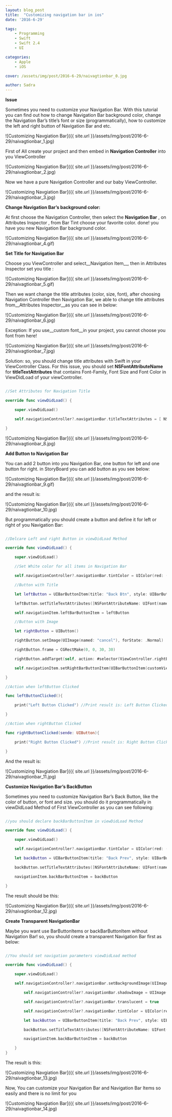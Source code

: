 ```yaml
---
layout: blog_post
title:  "Customizing navigation bar in ios"
date: '2016-6-29'

tags:
    - Programming
    - Swift
    - Swift 2.4
    - UI

categories:
    - Apple
    - iOS

cover: /assets/img/post/2016-6-29/naivagtionbar_0.jpg

author: Sadra
---
```


**Issue**

Sometimes you need to customize your Navigation Bar. With this tutorial you can find out how to change Navigation Bar background color, change the Navigation Bar’s title’s font or size (programmatically), how to customize the left and right button of Navigation Bar and etc.

![Customizing Navgiation Bar]({{ site.url }}/assets/img/post/2016-6-29/naivagtionbar_1.jpg)


First of All create your project and then embed in **Navigation Controller** into you ViewController

![Customizing Navgiation Bar]({{ site.url }}/assets/img/post/2016-6-29/naivagtionbar_2.jpg)

Now we have a pure Navigation Controller and our baby ViewController.

![Customizing Navgiation Bar]({{ site.url }}/assets/img/post/2016-6-29/naivagtionbar_3.jpg)

**Change Navigation Bar’s background color:**

At first choose the Navigation Controller, then select the **Navigation Bar** , on Attributes Inspector , from Bar Tint choose your favorite color. done! you have you new Navigation Bar background color.

![Customizing Navgiation Bar]({{ site.url }}/assets/img/post/2016-6-29/naivagtionbar_4.gif)

**Set Title for Navigation Bar**

Choose you ViewController and select__Navigation Item__, then in Attributes Inspector set you title :

![Customizing Navgiation Bar]({{ site.url }}/assets/img/post/2016-6-29/naivagtionbar_5.gif)

Then we want change the title attributes (color, size, font), after choosing Navigation Controller then Navigation Bar, we able to change title attributes from__Attributes Inspector__as you can see in below:

![Customizing Navgiation Bar]({{ site.url }}/assets/img/post/2016-6-29/naivagtionbar_6.jpg)

Exception: If you use__custom font__in your project, you cannot choose you font from here!

![Customizing Navgiation Bar]({{ site.url }}/assets/img/post/2016-6-29/naivagtionbar_7.jpg)

Solution: so, you should change title attributes with Swift in your ViewController Class. For this issue, you should set **NSFontAttributeName** for **titleTextAttributes** that contains Font-Family, Font Size and Font Color in ViewDidLoad of your viewController.

```swift

//Set Attributes for Navigation Title

override func viewDidLoad() {

    super.viewDidLoad()

    self.navigationController?.navigationBar.titleTextAttributes = [ NSFontAttributeName: UIFont(name: "IRANSans", size: 16.0)!, NSForegroundColorAttributeName: UIColor.whiteColor()]

}

```

![Customizing Navgiation Bar]({{ site.url }}/assets/img/post/2016-6-29/naivagtionbar_8.jpg)

**Add Button to Navigation Bar**

You can add 2 button into you Navigation Bar, one button for left and one button for right. in StoryBoard you can add button as you see below:

![Customizing Navgiation Bar]({{ site.url }}/assets/img/post/2016-6-29/naivagtionbar_9.gif)

and the result is:

![Customizing Navgiation Bar]({{ site.url }}/assets/img/post/2016-6-29/naivagtionbar_10.jpg)

But programmatically you should create a button and define it for left or right of you Navigation Bar:

```swift

//Delcare Left and right Button in viewDidLoad Method

override func viewDidLoad() {

    super.viewDidLoad()

    //Set White color for all items in Navigation Bar

    self.navigationController?.navigationBar.tintColor = UIColor(red: (255/255.0), green: (255/255.0), blue: (255/255.0), alpha: 1.0)

    //Button with Title

    let leftButton = UIBarButtonItem(title: "Back Btn", style: UIBarButtonItemStyle.Plain, target: self, action: #selector(ViewController.leftButtonClicked))

    leftButton.setTitleTextAttributes([NSFontAttributeName: UIFont(name: "IRANSans", size: 15)!, NSForegroundColorAttributeName: UIColor.whiteColor()], forState: UIControlState.Normal) //You can declare specefiec color for each item you want too

    self.navigationItem.leftBarButtonItem = leftButton

    //Button with Image

    let rightButton = UIButton()

    rightButton.setImage(UIImage(named: "cancel"), forState: .Normal)

    rightButton.frame = CGRectMake(0, 0, 30, 30)

    rightButton.addTarget(self, action: #selector(ViewController.rightButtonClicked), forControlEvents: .TouchUpInside)

    self.navigationItem.setRightBarButtonItem(UIBarButtonItem(customView: rightButton), animated: true);

}

//Action when leftButton Clicked

func leftButtonClicked(){

    print("Left Button Clicked") //Print result is: Left Button Clicked

}

//Action when rightButton Clicked

func rightButtonClicked(sende: UIButton){

    print("Right Button Clicked") //Print result is: Right Button Clicked

}

```

And the result is:

![Customizing Navgiation Bar]({{ site.url }}/assets/img/post/2016-6-29/naivagtionbar_11.jpg)

**Customize Navigation Bar’s BackButton**

Sometimes you need to customize Navigation Bar’s Back Button, like the color of button, or font and size. you should do it programmatically in viewDidLoad Method of First ViewController as you can see following:

```swift

//you should declare backBarButtonItem in viewDidLoad Method

override func viewDidLoad() {

    super.viewDidLoad()

    self.navigationController?.navigationBar.tintColor = UIColor(red: (255/255.0), green: (255/255.0), blue: (255/255.0), alpha: 1.0)

    let backButton = UIBarButtonItem(title: "Back Prev", style: UIBarButtonItemStyle.Plain, target: self, action: nil)

    backButton.setTitleTextAttributes([NSFontAttributeName: UIFont(name: "IRANSans", size: 14)!], forState: UIControlState.Normal)

    navigationItem.backBarButtonItem = backButton

}

```

The result should be this:

![Customizing Navgiation Bar]({{ site.url }}/assets/img/post/2016-6-29/naivagtionbar_12.jpg)

**Create Transparent NavigationBar**

Maybe you want use BarButtonItems or backBarButtonItem without Navigation Bar! so, you should create a transparent Navigation Bar first as below:

```swift

//You should set navigation parameters viewDidLoad method

override func viewDidLoad() {

    super.viewDidLoad()

    self.navigationController?.navigationBar.setBackgroundImage(UIImage(), forBarMetrics: .Default)

        self.navigationController?.navigationBar.shadowImage = UIImage()

        self.navigationController?.navigationBar.translucent = true

        self.navigationController?.navigationBar.tintColor = UIColor(red: (0/255.0), green: (0/255.0), blue: (0/255.0), alpha: 1.0)

        let backButton = UIBarButtonItem(title: "Back Prev", style: UIBarButtonItemStyle.Plain, target: self, action: nil)

        backButton.setTitleTextAttributes([NSFontAttributeName: UIFont(name: "IRANSans", size: 14)!], forState: UIControlState.Normal)

        navigationItem.backBarButtonItem = backButton

    }
}

```

The result is this:

![Customizing Navgiation Bar]({{ site.url }}/assets/img/post/2016-6-29/naivagtionbar_13.jpg)

Now, You can customize your Navigation Bar and Navigation Bar Items so easily and there is no limit for you

![Customizing Navgiation Bar]({{ site.url }}/assets/img/post/2016-6-29/naivagtionbar_14.jpg)

